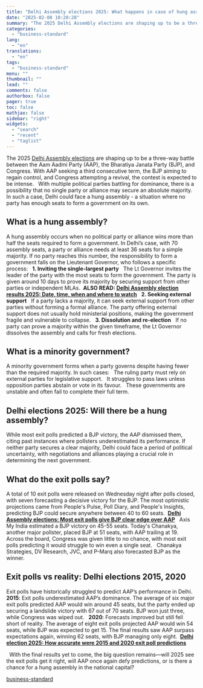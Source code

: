 ```yaml
---
title: "Delhi Assembly elections 2025: What happens in case of hung assembly?"
date: "2025-02-08 10:20:28"
summary: "The 2025 Delhi Assembly elections are shaping up to be a three-way battle between the Aam Aadmi Party (AAP), the Bharatiya Janata Party (BJP), and Congress. With AAP seeking a third consecutive term, the BJP aiming to regain control, and Congress attempting a revival, the contest is expected to be..."
categories:
  - "business-standard"
lang:
  - "en"
translations:
  - "en"
tags:
  - "business-standard"
menu: ""
thumbnail: ""
lead: ""
comments: false
authorbox: false
pager: true
toc: false
mathjax: false
sidebar: "right"
widgets:
  - "search"
  - "recent"
  - "taglist"
---
```


The 2025 [Delhi Assembly elections](https://www.business-standard.com/elections/delhi-elections/delhi-assembly-election-results-2025-live-updates-bjp-aap-congress-delhi-election-vote-count-real-time-updates-125020800074_1.html) are shaping up to be a three-way battle between the Aam Aadmi Party (AAP), the Bharatiya Janata Party (BJP), and Congress. With AAP seeking a third consecutive term, the BJP aiming to regain control, and Congress attempting a revival, the contest is expected to be intense.
 
With multiple political parties battling for dominance, there is a possibility that no single party or alliance may secure an absolute majority. In such a case, Delhi could face a hung assembly - a situation where no party has enough seats to form a government on its own. 
 

What is a hung assembly?
------------------------

A hung assembly occurs when no political party or alliance wins more than half the seats required to form a government. In Delhi’s case, with 70 assembly seats, a party or alliance needs at least 36 seats for a simple majority. If no party reaches this number, the responsibility to form a government falls on the Lieutenant Governor, who follows a specific process:
 
**1. Inviting the single-largest party**
 
The Lt Governor invites the leader of the party with the most seats to form the government. The party is given around 10 days to prove its majority by securing support from other parties or independent MLAs. 
**ALSO READ: [Delhi Assembly election results 2025: Date, time, when and where to watch](/elections/delhi-elections/delhi-assembly-election-2025-results-date-time-where-to-watch-125020701121_1.html)**
 
**2. Seeking external support**
 
If a party lacks a majority, it can seek external support from other parties without forming a formal alliance. The party offering external support does not usually hold ministerial positions, making the government fragile and vulnerable to collapse.
 
**3. Dissolution and re-election**
 
If no party can prove a majority within the given timeframe, the Lt Governor dissolves the assembly and calls for fresh elections.
 

What is a minority government?
------------------------------

A minority government forms when a party governs despite having fewer than the required majority. In such cases:
 
The ruling party must rely on external parties for legislative support.
 
It struggles to pass laws unless opposition parties abstain or vote in its favour.
 
These governments are unstable and often fail to complete their full term.
 

Delhi elections 2025: Will there be a hung assembly?
----------------------------------------------------

While most exit polls predicted a BJP victory, the AAP dismissed them, citing past instances where pollsters underestimated its performance. If neither party secures a clear majority, Delhi could face a period of political uncertainty, with negotiations and alliances playing a crucial role in determining the next government.
 

What do the exit polls say?
---------------------------

A total of 10 exit polls were released on Wednesday night after polls closed, with seven forecasting a decisive victory for the BJP. The most optimistic projections came from People's Pulse, Poll Diary, and People's Insights, predicting BJP could secure anywhere between 40 to 60 seats. 
**[Delhi Assembly elections: Most exit polls give BJP clear edge over AAP](https://www.business-standard.com/elections/delhi-elections/delhi-assembly-elections-most-exit-polls-give-bjp-clear-edge-over-aap-125020501683_1.html)**
 
Axis My India estimated a BJP victory on 45-55 seats. Today's Chanakya, another major pollster, placed BJP at 51 seats, with AAP trailing at 19. Across the board, Congress was given little to no chance, with most exit polls predicting it would struggle to win even a single seat.
 
Chanakya Strategies, DV Research, JVC, and P-Marq also forecasted BJP as the winner.
 

Exit polls vs reality: Delhi elections 2015, 2020
-------------------------------------------------

Exit polls have historically struggled to predict AAP’s performance in Delhi.
 
**2015**: Exit polls underestimated AAP’s dominance. The average of six major exit polls predicted AAP would win around 45 seats, but the party ended up securing a landslide victory with 67 out of 70 seats. BJP won just three, while Congress was wiped out.
 
**2020**: Forecasts improved but still fell short of reality. The average of eight exit polls projected AAP would win 54 seats, while BJP was expected to get 15. The final results saw AAP surpass expectations again, winning 62 seats, with BJP managing only eight. 
**[Delhi election 2025: How accurate were 2015 and 2020 exit poll predictions](https://www.business-standard.com/elections/delhi-elections/delhi-exit-poll-results-2025-delhi-elections-2025-exit-poll-accuracy-2015-2020-aap-congress-bjp-voting-125020501045_1.html)**

 
With the final results yet to come, the big question remains—will 2025 see the exit polls get it right, will AAP once again defy predictions, or is there a chance for a hung assembly in the national capital?

[business-standard](https://www.business-standard.com/elections/delhi-elections/assembly-election-results-2025-hung-assembly-aap-bjp-congress-lt-governor-125020701251_1.html)
